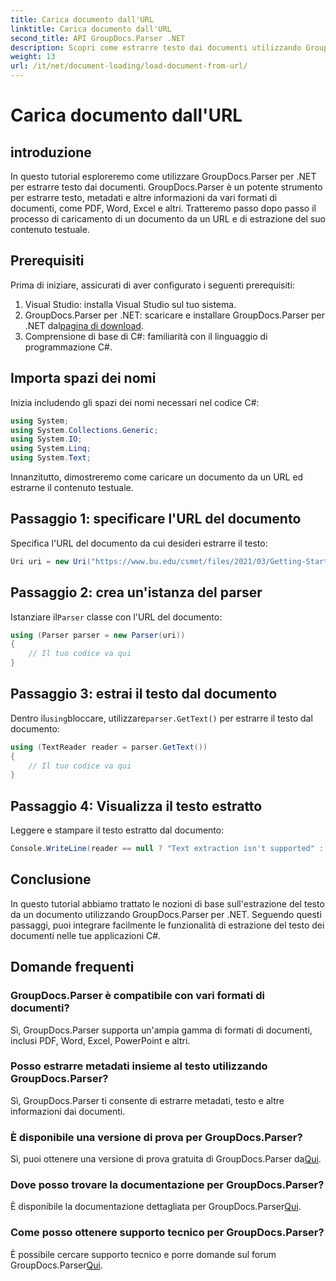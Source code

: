 ```yaml
---
title: Carica documento dall'URL
linktitle: Carica documento dall'URL
second_title: API GroupDocs.Parser .NET
description: Scopri come estrarre testo dai documenti utilizzando GroupDocs.Parser per .NET. Questo tutorial illustra il caricamento di un documento da un URL e l'estrazione del testo passo dopo passo.
weight: 13
url: /it/net/document-loading/load-document-from-url/
---
```


# Carica documento dall'URL

## introduzione
In questo tutorial esploreremo come utilizzare GroupDocs.Parser per .NET per estrarre testo dai documenti. GroupDocs.Parser è un potente strumento per estrarre testo, metadati e altre informazioni da vari formati di documenti, come PDF, Word, Excel e altri. Tratteremo passo dopo passo il processo di caricamento di un documento da un URL e di estrazione del suo contenuto testuale.
## Prerequisiti
Prima di iniziare, assicurati di aver configurato i seguenti prerequisiti:
1. Visual Studio: installa Visual Studio sul tuo sistema.
2.  GroupDocs.Parser per .NET: scaricare e installare GroupDocs.Parser per .NET dal[pagina di download](https://releases.groupdocs.com/parser/net/).
3. Comprensione di base di C#: familiarità con il linguaggio di programmazione C#.

## Importa spazi dei nomi
Inizia includendo gli spazi dei nomi necessari nel codice C#:
```csharp
using System;
using System.Collections.Generic;
using System.IO;
using System.Linq;
using System.Text;
```

Innanzitutto, dimostreremo come caricare un documento da un URL ed estrarne il contenuto testuale.
## Passaggio 1: specificare l'URL del documento
Specifica l'URL del documento da cui desideri estrarre il testo:
```csharp
Uri uri = new Uri("https://www.bu.edu/csmet/files/2021/03/Getting-Started-with-SQLite.pdf");
```
## Passaggio 2: crea un'istanza del parser
 Istanziare il`Parser` classe con l'URL del documento:
```csharp
using (Parser parser = new Parser(uri))
{
    // Il tuo codice va qui
}
```
## Passaggio 3: estrai il testo dal documento
 Dentro il`using`bloccare, utilizzare`parser.GetText()` per estrarre il testo dal documento:
```csharp
using (TextReader reader = parser.GetText())
{
    // Il tuo codice va qui
}
```
## Passaggio 4: Visualizza il testo estratto
Leggere e stampare il testo estratto dal documento:
```csharp
Console.WriteLine(reader == null ? "Text extraction isn't supported" : reader.ReadToEnd());
```

## Conclusione
In questo tutorial abbiamo trattato le nozioni di base sull'estrazione del testo da un documento utilizzando GroupDocs.Parser per .NET. Seguendo questi passaggi, puoi integrare facilmente le funzionalità di estrazione del testo dei documenti nelle tue applicazioni C#.

## Domande frequenti
### GroupDocs.Parser è compatibile con vari formati di documenti?
Sì, GroupDocs.Parser supporta un'ampia gamma di formati di documenti, inclusi PDF, Word, Excel, PowerPoint e altri.
### Posso estrarre metadati insieme al testo utilizzando GroupDocs.Parser?
Sì, GroupDocs.Parser ti consente di estrarre metadati, testo e altre informazioni dai documenti.
### È disponibile una versione di prova per GroupDocs.Parser?
 Sì, puoi ottenere una versione di prova gratuita di GroupDocs.Parser da[Qui](https://releases.groupdocs.com/).
### Dove posso trovare la documentazione per GroupDocs.Parser?
 È disponibile la documentazione dettagliata per GroupDocs.Parser[Qui](https://tutorials.groupdocs.com/parser/net/).
### Come posso ottenere supporto tecnico per GroupDocs.Parser?
È possibile cercare supporto tecnico e porre domande sul forum GroupDocs.Parser[Qui](https://forum.groupdocs.com/c/parser/17).